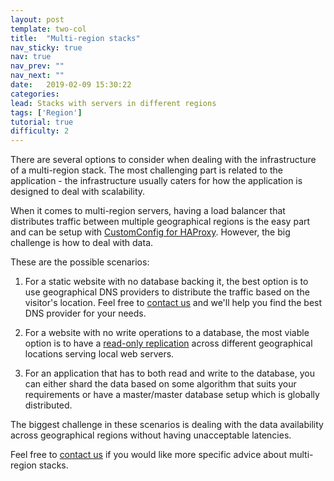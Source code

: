 ```yaml
---
layout: post
template: two-col
title:  "Multi-region stacks"
nav_sticky: true
nav: true
nav_prev: ""
nav_next: ""
date:   2019-02-09 15:30:22
categories: 
lead: Stacks with servers in different regions
tags: ['Region']
tutorial: true
difficulty: 2
---
```


There are several options to consider when dealing with the infrastructure of a multi-region stack. The most challenging part is related to the application - the infrastructure usually caters for how the application is designed to deal with scalability.

When it comes to multi-region servers, having a load balancer that distributes traffic between multiple geographical regions is the easy part and can be setup with [CustomConfig for HAProxy](http://help.cloud66.com/load-balancing/haproxy.html). However, the big challenge is how to deal with data.

These are the possible scenarios:

1. For a static website with no database backing it, the best option is to use geographical DNS providers to distribute the traffic based on the visitor's location. Feel free to <a href="mailto:support@cloud66.com">contact us</a> and we'll help you find the best DNS provider for your needs.

2. For a website with no write operations to a database, the most viable option is to have a [read-only replication](http://help.cloud66.com/database-management/database-replication.html) across different geographical locations serving local web servers.

3. For an application that has to both read and write to the database, you can either shard the data based on some algorithm that suits your requirements or have a master/master database setup which is globally distributed.

The biggest challenge in these scenarios is dealing with the data availability across geographical regions without having unacceptable latencies.

Feel free to <a href="mailto:support@cloud66.com">contact us</a> if you would like more specific advice about multi-region stacks.